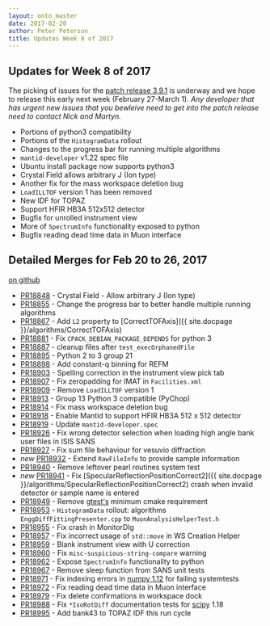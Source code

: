 ```yaml
---
layout: onto_master
date: 2017-02-20
author: Peter Peterson
title: Updates Week 8 of 2017
---
```

Updates for Week 8 of 2017
--------------------------

The picking of issues for the [patch release 3.9.1](https://github.com/mantidproject/mantid/issues?utf8=%E2%9C%93&q=milestone%3A%22Release%203.9.1%22%20) is underway and we hope to release this early next week (February 27-March 1). *Any developer that has urgent new issues that you bewleive need to get into the patch release need to contact Nick and Martyn.*

* Portions of python3 compatibility
* Portions of the `HistogramData` rollout
* Changes to the progress bar for running multiple algorithms
* `mantid-developer` v1.22 spec file
* Ubuntu install package now supports python3
* Crystal Field allows arbitrary J (Ion type)
* Another fix for the mass workspace deletion bug
* `LoadILLTOF` version 1 has been removed
* New IDF for TOPAZ
* Support HFIR HB3A 512x512 detector
* Bugfix for unrolled instrument view
* More of `SpectrumInfo` functionality exposed to python
* Bugfix reading dead time data in Muon interface

Detailed Merges for Feb 20 to 26, 2017
--------------------------------------
[on github](https://github.com/mantidproject/mantid/pulls?q=is%3Apr+merged%3A2017-02-21..2017-02-26)

* [PR18848](https://github.com/mantidproject/mantid/pull/18848) - Crystal Field - Allow arbitrary J (Ion type)
* [PR18855](https://github.com/mantidproject/mantid/pull/18855) - Change the progress bar to better handle multiple running algorithms
* [PR18867](https://github.com/mantidproject/mantid/pull/18867) - Add `L2` property to [CorrectTOFAxis]({{ site.docpage }}/algorithms/CorrectTOFAxis)
* [PR18881](https://github.com/mantidproject/mantid/pull/18881) - Fix `CPACK_DEBIAN_PACKAGE_DEPENDS` for python 3
* [PR18887](https://github.com/mantidproject/mantid/pull/18887) - cleanup files after `test_execOrphanedFile`
* [PR18895](https://github.com/mantidproject/mantid/pull/18895) - Python 2 to 3 group 21
* [PR18898](https://github.com/mantidproject/mantid/pull/18898) - Add constant-q binning for REFM
* [PR18903](https://github.com/mantidproject/mantid/pull/18903) - Spelling correction in the instrument view pick tab
* [PR18907](https://github.com/mantidproject/mantid/pull/18907) - Fix zeropadding for IMAT in `Facilities.xml`
* [PR18909](https://github.com/mantidproject/mantid/pull/18909) - Remove `LoadILLTOF` version 1
* [PR18913](https://github.com/mantidproject/mantid/pull/18913) - Group 13 Python 3 compatible (PyChop)
* [PR18914](https://github.com/mantidproject/mantid/pull/18914) - Fix mass workspace deletion bug
* [PR18918](https://github.com/mantidproject/mantid/pull/18918) - Enable Mantid to support HFIR HB3A 512 x 512 detector
* [PR18919](https://github.com/mantidproject/mantid/pull/18919) - Update `mantid-developer.spec`
* [PR18926](https://github.com/mantidproject/mantid/pull/18926) - Fix wrong detector selection when loading high angle bank user files in ISIS SANS
* [PR18927](https://github.com/mantidproject/mantid/pull/18927) - Fix sum file behaviour for vesuvio diffraction
* *new* [PR18932](https://github.com/mantidproject/mantid/pull/18932) - Extend `RawFileInfo` to provide sample information
* [PR18940](https://github.com/mantidproject/mantid/pull/18940) - Remove leftover pearl routines system test
* *new* [PR18941](https://github.com/mantidproject/mantid/pull/18941) - Fix [SpecularReflectionPositionCorrect2]({{ site.docpage }}/algorithms/SpecularReflectionPositionCorrect2) crash when invalid detector or sample name is entered
* [PR18949](https://github.com/mantidproject/mantid/pull/18949) - Remove [gtest's](https://github.com/google/googletest/) minimum cmake requirement
* [PR18953](https://github.com/mantidproject/mantid/pull/18953) - `HistogramData` rollout: algorithms `EnggDiffFittingPresenter.cpp` to `MuonAnalysisHelperTest.h`
* [PR18955](https://github.com/mantidproject/mantid/pull/18955) - Fix crash in MonitorDlg
* [PR18957](https://github.com/mantidproject/mantid/pull/18957) - Fix incorrect usage of `std::move` in WS Creation Helper
* [PR18959](https://github.com/mantidproject/mantid/pull/18959) - Blank instrument view with U correction
* [PR18960](https://github.com/mantidproject/mantid/pull/18960) - Fix `misc-suspicious-string-compare` warning
* [PR18962](https://github.com/mantidproject/mantid/pull/18962) - Expose `SpectrumInfo` functionality to python
* [PR18967](https://github.com/mantidproject/mantid/pull/18967) - Remove sleep function from SANS unit tests
* [PR18971](https://github.com/mantidproject/mantid/pull/18971) - Fix indexing errors in [numpy 1.12](https://docs.scipy.org/doc/numpy/) for failing systemtests
* [PR18972](https://github.com/mantidproject/mantid/pull/18972) - Fix reading dead time data in Muon interface
* [PR18979](https://github.com/mantidproject/mantid/pull/18979) - Fix delete confirmations in workspace dock
* [PR18988](https://github.com/mantidproject/mantid/pull/18988) - Fix `*IsoRotDiff` documentation tests for [scipy](https://scipy.org/) 1.18
* [PR18995](https://github.com/mantidproject/mantid/pull/18995) - Add bank43 to TOPAZ IDF this run cycle
